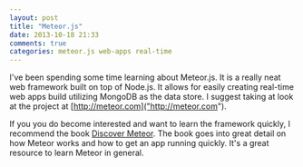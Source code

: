 ```yaml
---
layout: post
title: "Meteor.js"
date: 2013-10-18 21:33
comments: true
categories: meteor.js web-apps real-time
---
```


I've been spending some time learning about Meteor.js. It is a really neat web framework built on top of Node.js. It allows for easily creating real-time web apps build utilizing MongoDB as the data store. I suggest taking at look at the project at [http://meteor.com]("http://meteor.com").

If you you do become interested and want to learn the framework quickly, I recommend the book [Discover Meteor]("https://www.discovermeteor.com"). The book goes into great detail on how Meteor works and how to get an app running quickly. It's a great resource to learn Meteor in general.